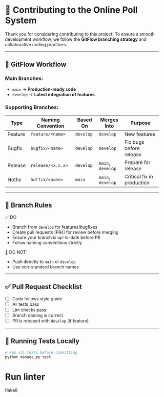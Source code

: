 # 🚀 Contributing to the Online Poll System

Thank you for considering contributing to this project! To ensure a smooth development workflow, we follow the **GitFlow branching strategy** and collaborative coding practices.

---

## 🔀 GitFlow Workflow

### Main Branches:
- `main` → **Production-ready code**
- `develop` → **Latest integration of features**

### Supporting Branches:
| Type        | Naming Convention | Based On | Merges Into    | Purpose                        |
|-------------|-------------------|----------|----------------|--------------------------------|
| Feature     | `feature/<name>`  | `develop`| `develop`       | New features                   |
| Bugfix      | `bugfix/<name>`   | `develop`| `develop`       | Fix bugs before release        |
| Release     | `release/<x.x.x>` | `develop`| `main`, `develop` | Prepare for release            |
| Hotfix      | `hotfix/<name>`   | `main`   | `main`, `develop` | Critical fix in production     |

---

## 🚨 Branch Rules

✅ DO:
- Branch from `develop` for features/bugfixes
- Create pull requests (PRs) for review before merging
- Ensure your branch is up-to-date before PR
- Follow naming conventions strictly

🚫 DO NOT:
- Push directly to `main` or `develop`
- Use non-standard branch names

---

## ✅ Pull Request Checklist

- [ ] Code follows style guide
- [ ] All tests pass
- [ ] Lint checks pass
- [ ] Branch naming is correct
- [ ] PR is rebased with `develop` (if feature)

---

## 🧪 Running Tests Locally

```bash
# Run all tests before committing
python manage.py test
```

# Run linter
flake8
